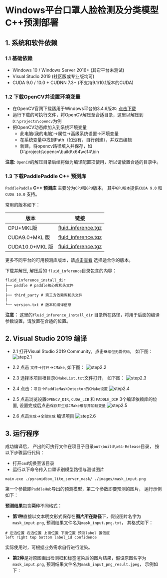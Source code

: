# Windows平台口罩人脸检测及分类模型C++预测部署

## 1. 系统和软件依赖

### 1.1 基础依赖

- Windows 10 / Windows Server 2016+ (其它平台未测试)
- Visual Studio 2019 (社区版或专业版均可)
- CUDA 9.0 / 10.0 + CUDNN 7.3+ (不支持9.1/10.1版本的CUDA)

### 1.2 下载OpenCV并设置环境变量

- 在OpenCV官网下载适用于Windows平台的3.4.6版本: [点击下载](https://sourceforge.net/projects/opencvlibrary/files/3.4.6/opencv-3.4.6-vc14_vc15.exe/download)
- 运行下载的可执行文件，将OpenCV解压至合适目录，这里以解压到`D:\projects\opencv`为例
- 把OpenCV动态库加入到系统环境变量
   - 此电脑(我的电脑)->属性->高级系统设置->环境变量
   - 在系统变量中找到Path（如没有，自行创建），并双击编辑
   - 新建，将opencv路径填入并保存，如D:\projects\opencv\build\x64\vc14\bin

**注意:** `OpenCV`的解压目录后续将做为编译配置项使用，所以请放置合适的目录中。

### 1.3 下载PaddlePaddle C++ 预测库

`PaddlePaddle` **C++ 预测库** 主要分为`CPU`和`GPU`版本， 其中`GPU版本`提供`CUDA 9.0` 和 `CUDA 10.0` 支持。

常用的版本如下：

|  版本   | 链接  |
|  ----  | ----  |
| CPU+MKL版  | [fluid_inference.tgz](https://paddle-wheel.bj.bcebos.com/1.6.3/win-infer/mkl/cpu/fluid_inference_install_dir.zip) |
| CUDA9.0+MKL 版  | [fluid_inference.tgz](https://paddle-wheel.bj.bcebos.com/1.6.3/win-infer/mkl/post97/fluid_inference_install_dir.zip) |
| CUDA10.0+MKL 版 | [fluid_inference.tgz](https://paddle-wheel.bj.bcebos.com/1.6.3/win-infer/mkl/post107/fluid_inference_install_dir.zip) |

更多不同平台的可用预测库版本，请[点击查看](https://paddlepaddle.org.cn/documentation/docs/zh/advanced_usage/deploy/inference/windows_cpp_inference.html) 选择适合你的版本。


下载并解压, 解压后的 `fluid_inference`目录包含的内容：
```
fluid_inference_install_dir
├── paddle # paddle核心库和头文件
|
├── third_party # 第三方依赖库和头文件
|
└── version.txt # 版本和编译信息
```

**注意：** 这里的`fluid_inference_install_dir` 目录所在路径，将用于后面的编译参数设置，请放置在合适的位置。

## 2. Visual Studio 2019 编译

- 2.1 打开Visual Studio 2019 Community，点击`继续但无需代码`， 如下图：
![step2.1](https://paddleseg.bj.bcebos.com/inference/vs2019_step1.png)

- 2.2 点击 `文件`->`打开`->`CMake`, 如下图：
![step2.2](https://paddleseg.bj.bcebos.com/inference/vs2019_step2.png)  

- 2.3 选择本项目根目录`CMakeList.txt`文件打开， 如下图：
![step2.3](https://paddleseg.bj.bcebos.com/deploy/docs/vs2019_step2.3.png)

- 2.4 点击：`项目`->`PaddleMaskDetector的CMake设置`
![step2.4](https://paddleseg.bj.bcebos.com/deploy/docs/vs2019_step2.4.png)

- 2.5 点击浏览设置`OPENCV_DIR`, `CUDA_LIB` 和 `PADDLE_DIR` 3个编译依赖库的位置, 设置完成后点击`保存并生成CMake缓存并加载变量`
![step2.5](https://paddleseg.bj.bcebos.com/inference/vs2019_step5.png)

- 2.6 点击`生成`->`全部生成` 编译项目
![step2.6](https://paddleseg.bj.bcebos.com/inference/vs2019_step6.png)

## 3. 运行程序

成功编译后， 产出的可执行文件在项目子目录`out\build\x64-Release`目录， 按以下步骤运行代码：

- 打开`cmd`切换至该目录
- 运行以下命令传入口罩识别模型路径与测试图片

```shell
main.exe ./pyramidbox_lite_server_mask/ ./images/mask_input.png
```
第一个参数即`PaddleHub`导出的预测模型，第二个参数即要预测的图片， 运行示例如下：

**预测结果**包含**两**种不同格式：

- **第1种**直接以文本明文形式保存在**图片所在路径**下，假设图片名字为`mask_input.png`, 预测结果文件名为`mask_input.png.txt`， 其格式如下：

```
# 左边位置 右边位置 上面位置 下面位置 预测label 置信度
left right top bottom label_id confidence
```

实际使用时，可根据业务需求自行进行渲染。

- **第2种**是对原图画出检测框和标签渲染后的图片结果，假设原图名字为`mask_input.png`, 预测结果文件名为`mask_input_png_result.jpeg`， 示例如下：
